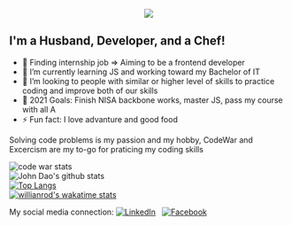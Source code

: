 <p align="center">
<img src="./src/loop space.webp"></img>
</p>

## I'm a Husband, Developer, and a Chef!
- 🔭 Finding internship job => Aiming to be a frontend developer
- 🌱 I’m currently learning JS and working toward my Bachelor of IT
- 👯 I’m looking to people with similar or higher level of skills to practice coding and improve both of our skills
- 🥅 2021 Goals: Finish NISA backbone works, master JS, pass my course with all A
- ⚡ Fun fact: I love advanture and good food

Solving code problems is my passion and my hobby, CodeWar and Excercism are my to-go for praticing my coding skills

![code war stats](https://www.codewars.com/users/johndao1005/badges/large)
<br/>
![John Dao's github stats](https://github-readme-stats.vercel.app/api?username=johndao1005&show_icons=true&theme=tokyonight)
<br/>
[![Top Langs](https://github-readme-stats.vercel.app/api/top-langs/?username=johndao1005)](https://github.com/anuraghazra/github-readme-stats)
<br/>
[![willianrod's wakatime stats](https://github-readme-stats.vercel.app/api/wakatime/?username=johndao1005)](https://github.com/anuraghazra/github-readme-stats)

My social media connection:
  <a href="https://www.linkedin.com/in/mrjohndao/" ><img src="https://img.shields.io/badge/LinkedIn-%230077B5.svg?&style=flat-square&logo=linkedin&logoColor=white" alt="LinkedIn"></a> &nbsp; 
<a href="https://www.facebook.com/John.dao95" ><img src="https://img.shields.io/badge/Facebook-%231877F2.svg?&style=flat-square&logo=facebook&logoColor=white" alt="Facebook"></a>  <br>
